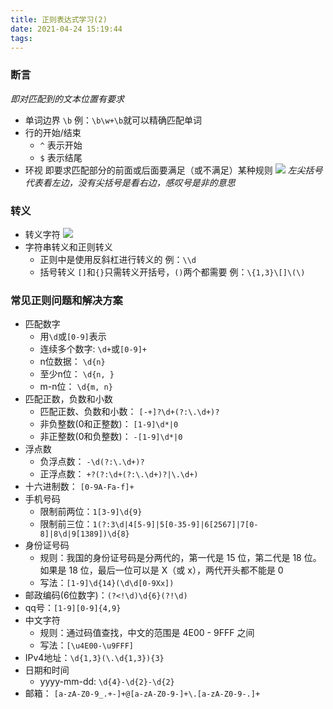 ```yaml
---
title: 正则表达式学习(2)
date: 2021-04-24 15:19:44
tags:
---
```


### 断言
*即对匹配到的文本位置有要求*

- 单词边界
  `\b`
  例：`\b\w+\b`就可以精确匹配单词
- 行的开始/结束
  + `^` 表示开始
  + `$` 表示结尾
- 环视
  即要求匹配部分的前面或后面要满足（或不满足）某种规则
  <img src="https://static001.geekbang.org/resource/image/00/dd/00e823943baa33cd8a5e4690cfe44edd.png"/>
  *左尖括号代表看左边，没有尖括号是看右边，感叹号是非的意思*

### 转义
- 转义字符
  <img src="https://static001.geekbang.org/resource/image/03/35/034b3619dab627fc96b85ac8de004b35.jpg"/>
- 字符串转义和正则转义
  + 正则中是使用反斜杠进行转义的 例：`\\d`
  + 括号转义 `[]`和`{}`只需转义开括号，`()`两个都需要 例：`\{1,3}\[]\(\)`

### 常见正则问题和解决方案
- 匹配数字
  + 用`\d`或`[0-9]`表示
  + 连续多个数字: `\d+`或`[0-9]+`
  + n位数据： `\d{n}`
  + 至少n位： `\d{n, }`
  + m-n位： `\d{m, n}`
- 匹配正数，负数和小数
  + 匹配正数、负数和小数： `[-+]?\d+(?:\.\d+)?`
  + 非负整数(0和正整数)： `[1-9]\d*|0`
  + 非正整数(0和负整数)： `-[1-9]\d*|0`
- 浮点数
  + 负浮点数： `-\d(?:\.\d+)?`
  + 正浮点数： `+?(?:\d+(?:\.\d+)?|\.\d+)`
- 十六进制数： `[0-9A-Fa-f]+`
- 手机号码
  + 限制前两位：`1[3-9]\d{9}`
  + 限制前三位：`1(?:3\d|4[5-9]|5[0-35-9]|6[2567]|7[0-8]|8\d|9[1389])\d{8}`
- 身份证号码
  + 规则：我国的身份证号码是分两代的，第一代是 15 位，第二代是 18 位。如果是 18 位，最后一位可以是 X（或 x），两代开头都不能是 0
  + 写法：`[1-9]\d{14}(\d\d[0-9Xx])`
- 邮政编码(6位数字)：`(?<!\d)\d{6}(?!\d)`
- qq号：`[1-9][0-9]{4,9}`
- 中文字符
  + 规则：通过码值查找，中文的范围是 4E00 - 9FFF 之间
  + 写法：`[\u4E00-\u9FFF]`
- IPv4地址：`\d{1,3}(\.\d{1,3}){3}`
- 日期和时间
  + yyyy-mm-dd: `\d{4}-\d{2}-\d{2}`
- 邮箱： `[a-zA-Z0-9_.+-]+@[a-zA-Z0-9-]+\.[a-zA-Z0-9-.]+`
  